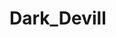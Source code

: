 # Dark_Devill
<FONT COLOR="RED
<br> Dark_Devil tools for installation
<br>
<br> rm -rf Dark_Devill
<br> pkg update && pkg upgrade
<br> pkg install git
<br> pip install bs4
<br> pip install mechanize
<br> pip install colorama
<br> git clone https://github.com/darkdevil120/Dark_Devill.git
<br> ls
<br> cd Dark_Devill
<br> python Dark_Devil.py
">

